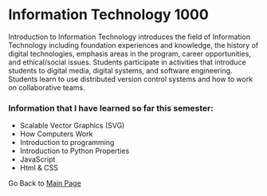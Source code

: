 # Information Technology 1000

Introduction to Information Technology introduces the field of Information Technology including foundation experiences and knowledge, the history of digital technologies, emphasis areas in the program, career opportunities, and ethical/social issues. Students participate in activities that introduce students to digital media, digital systems, and software engineering. Students learn to use distributed version control systems and how to work on collaborative teams.

### Information that I have learned so far this semester:
   
   * Scalable Vector Graphics (SVG)
   * How Computers Work
   * Introduction to programming
   * Introduction to Python Properties
   * JavaScript
   * Html & CSS


Go Back to [Main Page](https://github.com/corbyt32/corbyt32/blob/main/README.md)
